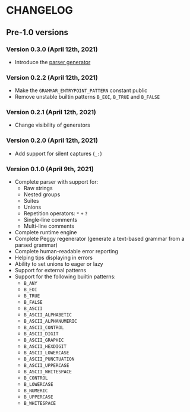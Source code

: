 # CHANGELOG

## Pre-1.0 versions

### Version 0.3.0 (April 12th, 2021)

* Introduce the [parser generator](peggy_derive/)

### Version 0.2.2 (April 12th, 2021)

* Make the `GRAMMAR_ENTRYPOINT_PATTERN` constant public
* Remove unstable builtin patterns `B_EOI`, `B_TRUE` and `B_FALSE`

### Version 0.2.1 (April 12th, 2021)

* Change visibility of generators

### Version 0.2.0 (April 12th, 2021)

* Add support for silent captures (`_:`)

### Version 0.1.0 (April 9th, 2021)

* Complete parser with support for:
  * Raw strings
  * Nested groups
  * Suites
  * Unions
  * Repetition operators: `*` `+` `?`
  * Single-line comments
  * Multi-line comments
* Complete runtime engine
* Complete Peggy regenerator (generate a text-based grammar from a parsed grammar)
* Complete human-readable error reporting
* Helping tips displaying in errors
* Ability to set unions to eager or lazy
* Support for external patterns
* Support for the following builtin patterns:
  * `B_ANY`
  * `B_EOI`
  * `B_TRUE`
  * `B_FALSE`
  * `B_ASCII`
  * `B_ASCII_ALPHABETIC`
  * `B_ASCII_ALPHANUMERIC`
  * `B_ASCII_CONTROL`
  * `B_ASCII_DIGIT`
  * `B_ASCII_GRAPHIC`
  * `B_ASCII_HEXDIGIT`
  * `B_ASCII_LOWERCASE`
  * `B_ASCII_PUNCTUATION`
  * `B_ASCII_UPPERCASE`
  * `B_ASCII_WHITESPACE`
  * `B_CONTROL`
  * `B_LOWERCASE`
  * `B_NUMERIC`
  * `B_UPPERCASE`
  * `B_WHITESPACE`
